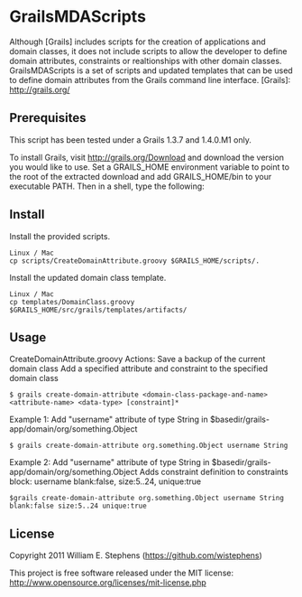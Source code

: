 GrailsMDAScripts
===

Although [Grails] includes scripts for the creation of applications and domain classes, it does not include scripts to allow the developer to define domain attributes, constraints or realtionships with other domain classes. GrailsMDAScripts is a set of scripts and updated templates that can be used to define domain attributes from the Grails command line interface.
[Grails]: http://grails.org/

Prerequisites
---

This script has been tested under a Grails 1.3.7 and 1.4.0.M1 only.

To install Grails, visit http://grails.org/Download and download the version you would like to use. Set a GRAILS_HOME environment variable to point to the root of the extracted download and add GRAILS_HOME/bin to your executable PATH. Then in a shell, type the following:
	
        
Install
---
Install the provided scripts.

    Linux / Mac
    cp scripts/CreateDomainAttribute.groovy $GRAILS_HOME/scripts/.
    
        
Install the updated domain class template.

    Linux / Mac
    cp templates/DomainClass.groovy $GRAILS_HOME/src/grails/templates/artifacts/
    
Usage
---

CreateDomainAttribute.groovy
Actions:
    Save a backup of the current domain class
    Add a specified attribute and constraint to the specified domain class
    
    $ grails create-domain-attribute <domain-class-package-and-name> <attribute-name> <data-type> [constraint]*

Example 1:
    Add "username" attribute of type String in $basedir/grails-app/domain/org/something.Object

    $ grails create-domain-attribute org.something.Object username String
    
Example 2:
    Add "username" attribute of type String in $basedir/grails-app/domain/org/something.Object
    Adds constraint definition to constraints block:
        username blank:false, size:5..24, unique:true

    $grails create-domain-attribute org.something.Object username String blank:false size:5..24 unique:true
	
License
---
Copyright 2011 William E. Stephens (https://github.com/wistephens)

This project is free software released under the MIT license:
http://www.opensource.org/licenses/mit-license.php 
